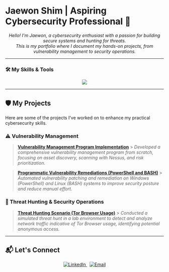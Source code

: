 # Jaewon Shim | Aspiring Cybersecurity Professional 🔐

<p align="center">
  <em>Hello! I'm Jaewon, a cybersecurity enthusiast with a passion for building secure systems and hunting for threats. <br/> This is my portfolio where I document my hands-on projects, from vulnerability management to security operations.</em>
</p>

---

### 🛠️ My Skills & Tools

<p align="center">
  <a href="https://skillicons.dev">
    <img src="https://skillicons.dev/icons?i=linux,powershell,bash,python,js,html,css,aws,docker,git,github,mysql" />
  </a>
</p>


---

## 🛡️ My Projects

Here are some of the projects I've worked on to enhance my practical cybersecurity skills.

### ⚠️ Vulnerability Management
> **[Vulnerability Management Program Implementation](https://github.com/joshcybertest/vulnerability-management-program)** > 
> *Developed a comprehensive vulnerability management program from scratch, focusing on asset discovery, scanning with Nessus, and risk prioritization.*

> **[Programmatic Vulnerability Remediations (PowerShell and BASH)](https://github.com/joshcybertest/programmatic-vulnerability-remediations)** > 
> *Automated vulnerability patching and remediation on Windows (PowerShell) and Linux (BASH) systems to improve security posture and reduce manual effort.*

### 🚨 Threat Hunting & Security Operations
> **[Threat Hunting Scenario (Tor Browser Usage)]( )** > 
> *Conducted a simulated threat hunt in a lab environment to detect and analyze network traffic indicative of Tor Browser usage, identifying potential anonymous access.*

---

## 📬 Let's Connect

<p align="center">
  <a href="https://linkedin.com/in/jaewon-shim10">
    <img alt="LinkedIn" src="https://img.shields.io/badge/LinkedIn-Jaewon Shim-0A66C2?style=for-the-badge&logo=linkedin">
  </a>
  &nbsp;
  <a href="mailto:[ldssjw11@gmail.com]">
    <img alt="Email" src="https://img.shields.io/badge/Email-Contact Me-D14836?style=for-the-badge&logo=gmail">
  </a>
</p>

